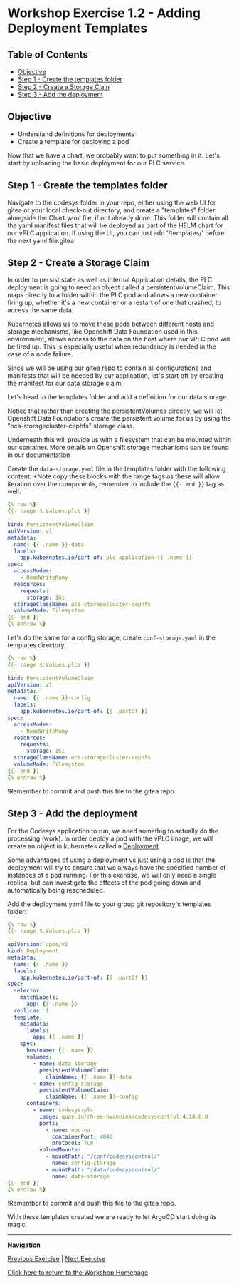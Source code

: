 # Workshop Exercise 1.2 - Adding Deployment Templates

## Table of Contents

* [Objective](#objective)
* [Step 1 - Create the templates folder](#step-1---create-the-templates-folder)
* [Step 2 - Create a Storage Clain](#step-2---create-a-storage-claim)
* [Step 3 - Add the deployment](#step-3---add-the-deployment)

## Objective

* Understand definitions for deployments
* Create a template for deploying a pod

Now that we have a chart, we probably want to put something in it.
Let's start by uploading the basic deployment for our PLC service.

## Step 1 - Create the templates folder
Navigate to the codesys folder in your repo, either using the web UI for gitea or your local check-out directory, and create a "templates" folder alongside the Chart.yaml file, if not already done.
This folder will contain all the yaml manifest files that will be deployed as part of the HELM chart for our vPLC application.
If using the UI, you can just add '/templates/' before the next yaml file.gitea


## Step 2 - Create a Storage Claim
In order to persist state as well as internal Application details, the PLC deployment is going to need an object called a persistentVolumeClaim. 
This maps directly to a folder within the PLC pod and allows a new container firing up, whether it's a new container or a restart of one that crashed, to access the same data.

Kubernetes allows us to move these pods between different hosts and storage mechanisms, like Openshift Data Foundation used in this environment, allows access to the data on the host where our vPLC pod will be fired up. 
This is especially useful when redundancy is needed in the case of a node failure.

Since we will be using our gitea repo to contain all configurations and manifests that will be needed by our application, let's start off by creating the manifest for our data storage claim.

Let's head to the templates folder and add a definition for our data storage.

Notice that rather than creating the persistentVolumes directly, we will let Openshift Data Foundations create the persistent volume for us by using the "ocs-storagecluster-cephfs" storage class.

Underneath this will provide us with a filesystem that can be mounted within our container. More details on Openshift storage mechanisms can be found in our [documentation](https://docs.openshift.com/container-platform/latest/storage/understanding-persistent-storage.html)

Create the `data-storage.yaml` file in the templates folder with the following content:
*Note copy these blocks with the range tags as these will allow iteration over the components, remember to include the `{{- end }}` tag as well.

```yaml
{% raw %}
{{- range $.Values.plcs }}
---
kind: PersistentVolumeClaim
apiVersion: v1
metadata:
  name: {{ .name }}-data
  labels:
    app.kubernetes.io/part-of: plc-application-{{ .name }}
spec:
  accessModes:
    - ReadWriteMany
  resources:
    requests:
      storage: 1Gi
  storageClassName: ocs-storagecluster-cephfs
  volumeMode: Filesystem
{{- end }}
{% endraw %}
```

Let's do the same for a config storage, create `conf-storage.yaml` in the templates directory.

```yaml
{% raw %}
{{- range $.Values.plcs }}
---
kind: PersistentVolumeClaim
apiVersion: v1
metadata:
  name: {{ .name }}-config
  labels:
    app.kubernetes.io/part-of: {{ .partOf }}
spec:
  accessModes:
    - ReadWriteMany
  resources:
    requests:
      storage: 1Gi
  storageClassName: ocs-storagecluster-cephfs
  volumeMode: Filesystem
{{- end }}
{% endraw %}
```

!Remember to commit and push this file to the gitea repo.


## Step 3 - Add the deployment 
For the Codesys application to run, we need somethig to actually do the processing (work). 
In order deploy a pod with the vPLC image, we will create an object in kubernetes called a [Deployment](https://kubernetes.io/docs/concepts/workloads/controllers/deployment/)

Some advantages of using a deployment vs just using a pod is that the deployment will try to ensure that we always have the specified number of instances of a pod running.
For this exercise, we will only need a single replica, but can investigate the effects of the pod going down and automatically being rescheduled.

Add the deployment.yaml file to your group git repository's templates folder:

```yaml
{% raw %}
{{- range $.Values.plcs }}
---
apiVersion: apps/v1
kind: Deployment
metadata:
  name: {{ .name }}
  labels:
    app.kubernetes.io/part-of: {{ .partOf }}
spec:
  selector:
    matchLabels:
      app: {{ .name }}
  replicas: 1
  template:
    metadata:
      labels:
        app: {{ .name }}
    spec:
      hostname: {{ .name }}
      volumes:
        - name: data-storage
          persistentVolumeClaim: 
            claimName: {{ .name }}-data
        - name: config-storage
          persistentVolumeCLaim:
            claimName: {{ .name }}-config
      containers:
        - name: codesys-plc
          image: quay.io/rh-ee-hvanniek/codesyscontrol:4.14.0.0
          ports:
            - name: opc-ua
              containerPort: 4840
              protocol: TCP
          volumeMounts:
            - mountPath: "/conf/codesyscontrol/"
              name: config-storage
            - mountPath: "/data/codesyscontrol/"
              name: data-storage
{{- end }}
{% endraw %}
```
!Remember to commit and push this file to the gitea repo.

With these templates created we are ready to let ArgoCD start doing its magic.

---
**Navigation**

[Previous Exercise](../1.1-initializing-chart/) | [Next Exercise](../1.3-adding-chart-to-argocd/)

[Click here to return to the Workshop Homepage](../README.md)
